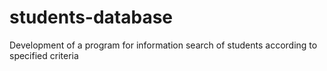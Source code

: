 # students-database
Development of a program for information search of students according to specified criteria
